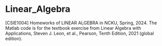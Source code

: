 # Linear_Algebra
[CSIE1004] Homeworks of LINEAR ALGEBRA in NCKU, Spring, 2024.
The Matlab code is for the textbook exercise from Linear Algebra with Applications, Steven J. Leon, et al., Pearson, Tenth Edition, 2021 (global edition).
